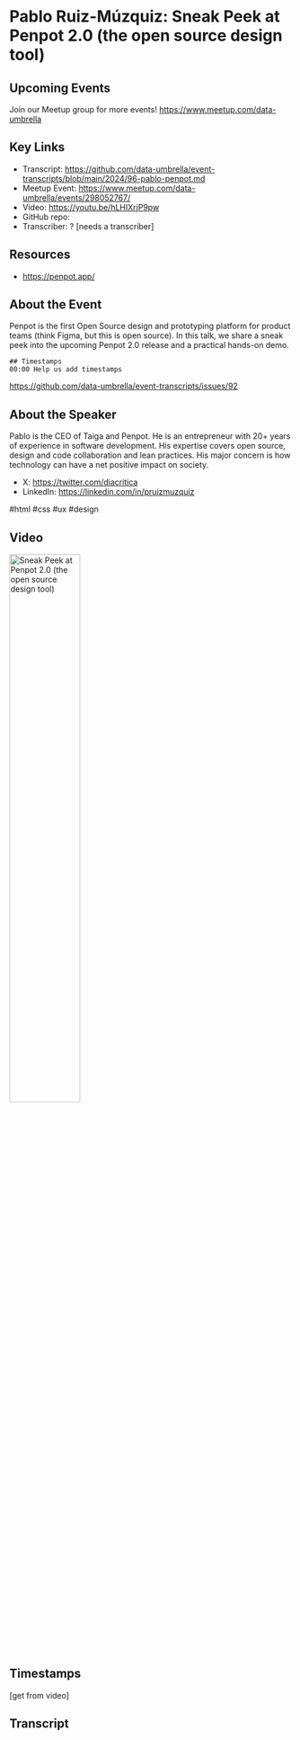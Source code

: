 # Pablo Ruiz-Múzquiz:  Sneak Peek at Penpot 2.0 (the open source design tool)

## Upcoming Events
Join our Meetup group for more events!
https://www.meetup.com/data-umbrella

## Key Links
- Transcript: https://github.com/data-umbrella/event-transcripts/blob/main/2024/96-pablo-penpot.md
- Meetup Event: https://www.meetup.com/data-umbrella/events/298052767/
- Video: https://youtu.be/hLHIXrjP9pw
- GitHub repo:
- Transcriber:  ? [needs a transcriber]

## Resources
- https://penpot.app/

## About the Event
Penpot is the first Open Source design and prototyping platform for product teams (think Figma, but this is open source). In this talk, we share a sneak peek into the upcoming Penpot 2.0 release and a practical hands-on demo.

```
## Timestamps
00:00 Help us add timestamps
```
https://github.com/data-umbrella/event-transcripts/issues/92

## About the Speaker
Pablo is the CEO of Taiga and Penpot. He is an entrepreneur with 20+ years of experience in software development. His expertise covers open source, design and code collaboration and lean practices. His major concern is how technology can have a net positive impact on society.

- X: https://twitter.com/diacritica
- LinkedIn: https://linkedin.com/in/pruizmuzquiz

#html #css #ux #design
## Video
<a href="http://www.youtube.com/watch?feature=player_embedded&v=hLHIXrjP9pw" target="_blank"><img src="http://img.youtube.com/vi/hLHIXrjP9pw/0.jpg"
alt="Sneak Peek at Penpot 2.0 (the open source design tool)" width="50%" /></a>

## Timestamps
[get from video]

## Transcript
